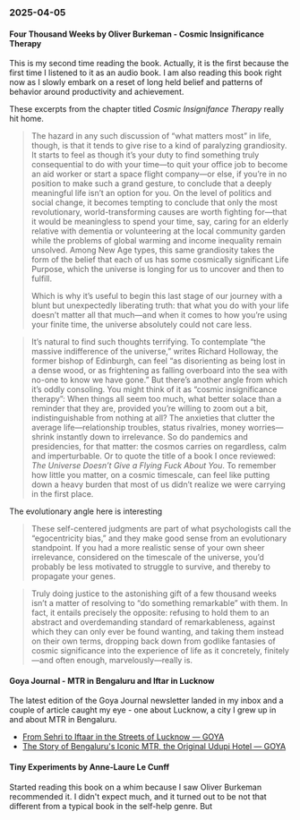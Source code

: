 ### 2025-04-05
#### Four Thousand Weeks by Oliver Burkeman - Cosmic Insignificance Therapy
This is my second time reading the book. Actually, it is the first because the first time I listened to it as an audio book. I am also reading this book right now as I slowly embark on a reset of long held belief and patterns of behavior around productivity and achievement. 

These excerpts from the chapter titled _Cosmic Insignifance Therapy_ really hit home.

> The hazard in any such discussion of “what matters most” in life, though, is that it tends to give rise to a kind of paralyzing grandiosity. It starts to feel as though it’s your duty to find something truly consequential to do with your time—to quit your office job to become an aid worker or start a space flight company—or else, if you’re in no position to make such a grand gesture, to conclude that a deeply meaningful life isn’t an option for you. On the level of politics and social change, it becomes tempting to conclude that only the most revolutionary, world-transforming causes are worth fighting for—that it would be meaningless to spend your time, say, caring for an elderly relative with dementia or volunteering at the local community garden while the problems of global warming and income inequality remain unsolved. Among New Age types, this same grandiosity takes the form of the belief that each of us has some cosmically significant Life Purpose, which the universe is longing for us to uncover and then to fulfill. 
> 
> Which is why it’s useful to begin this last stage of our journey with a blunt but unexpectedly liberating truth: that what you do with your life doesn’t matter all that much—and when it comes to how you’re using your finite time, the universe absolutely could not care less.

> It’s natural to find such thoughts terrifying. To contemplate “the massive indifference of the universe,” writes Richard Holloway, the former bishop of Edinburgh, can feel “as disorienting as being lost in a dense wood, or as frightening as falling overboard into the sea with no-one to know we have gone.” But there’s another angle from which it’s oddly consoling. You might think of it as “cosmic insignificance therapy”: When things all seem too much, what better solace than a reminder that they are, provided you’re willing to zoom out a bit, indistinguishable from nothing at all? The anxieties that clutter the average life—relationship troubles, status rivalries, money worries—shrink instantly down to irrelevance. So do pandemics and presidencies, for that matter: the cosmos carries on regardless, calm and imperturbable. Or to quote the title of a book I once reviewed: *The Universe Doesn’t Give a Flying Fuck About You*. To remember how little you matter, on a cosmic timescale, can feel like putting down a heavy burden that most of us didn’t realize we were carrying in the first place.

The evolutionary angle here is interesting

> These self-centered judgments are part of what psychologists call the “egocentricity bias,” and they make good sense from an evolutionary standpoint. If you had a more realistic sense of your own sheer irrelevance, considered on the timescale of the universe, you’d probably be less motivated to struggle to survive, and thereby to propagate your genes.

> Truly doing justice to the astonishing gift of a few thousand weeks isn’t a matter of resolving to “do something remarkable” with them. In fact, it entails precisely the opposite: refusing to hold them to an abstract and overdemanding standard of remarkableness, against which they can only ever be found wanting, and taking them instead on their own terms, dropping back down from godlike fantasies of cosmic significance into the experience of life as it concretely, finitely—and often enough, marvelously—really is.

#### Goya Journal - MTR in Bengaluru and Iftar in Lucknow
The latest edition of the Goya Journal newsletter landed in my inbox and a couple of article caught my eye - one about Lucknow, a city I grew up in and about MTR in Bengaluru.

* [From Sehri to Iftaar in the Streets of Lucknow — GOYA](https://www.goya.in/blog/from-sehri-to-iftaar-in-the-streets-of-lucknow)
* [The Story of Bengaluru's Iconic MTR, the Original Udupi Hotel — GOYA](https://www.goya.in/blog/celebrating-100-years-of-mtr-udupi-hotels)

#### Tiny Experiments by Anne-Laure Le Cunff
Started reading this book on a whim because I saw Oliver Burkeman recommended it. I didn't expect much, and it turned out to be not that different from a typical book in the self-help genre. But